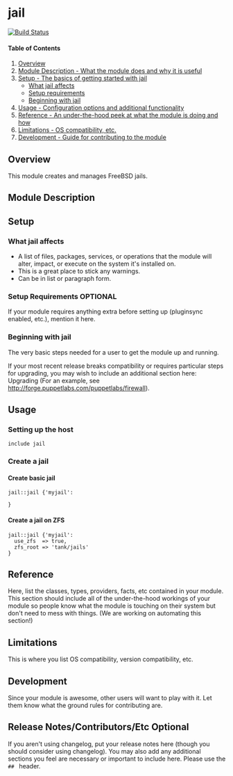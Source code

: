 # jail

[![Build Status](https://travis-ci.org/Marketcircle/jail-puppet-module.svg)](https://travis-ci.org/Marketcircle/jail-puppet-module)

#### Table of Contents

1. [Overview](#overview)
2. [Module Description - What the module does and why it is useful](#module-description)
3. [Setup - The basics of getting started with jail](#setup)
    * [What jail affects](#what-jail-affects)
    * [Setup requirements](#setup-requirements)
    * [Beginning with jail](#beginning-with-jail)
4. [Usage - Configuration options and additional functionality](#usage)
5. [Reference - An under-the-hood peek at what the module is doing and how](#reference)
5. [Limitations - OS compatibility, etc.](#limitations)
6. [Development - Guide for contributing to the module](#development)

## Overview

This module creates and manages FreeBSD jails.

## Module Description

## Setup

### What jail affects

* A list of files, packages, services, or operations that the module will alter,
  impact, or execute on the system it's installed on.
* This is a great place to stick any warnings.
* Can be in list or paragraph form.

### Setup Requirements **OPTIONAL**

If your module requires anything extra before setting up (pluginsync enabled,
etc.), mention it here.

### Beginning with jail

The very basic steps needed for a user to get the module up and running.

If your most recent release breaks compatibility or requires particular steps
for upgrading, you may wish to include an additional section here: Upgrading
(For an example, see http://forge.puppetlabs.com/puppetlabs/firewall).

## Usage

### Setting up the host

```
include jail
```


### Create a jail

#### Create basic jail

```
jail::jail {'myjail':

}
```


#### Create a jail on ZFS

```
jail::jail {'myjail':
  use_zfs  => true,
  zfs_root => 'tank/jails'
}
```


## Reference

Here, list the classes, types, providers, facts, etc contained in your module.
This section should include all of the under-the-hood workings of your module so
people know what the module is touching on their system but don't need to mess
with things. (We are working on automating this section!)

## Limitations

This is where you list OS compatibility, version compatibility, etc.

## Development

Since your module is awesome, other users will want to play with it. Let them
know what the ground rules for contributing are.

## Release Notes/Contributors/Etc **Optional**

If you aren't using changelog, put your release notes here (though you should
consider using changelog). You may also add any additional sections you feel are
necessary or important to include here. Please use the `## ` header.

